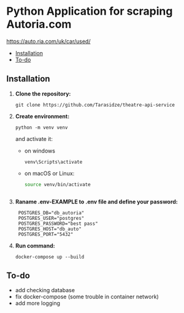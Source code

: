# Python Application for scraping Autoria.com
https://auto.ria.com/uk/car/used/

- [Installation](#Installation)
- [To-do](#To-do)


## Installation

1. **Clone the repository:**

   ```
   git clone https://github.com/Tarasidze/theatre-api-service
   ```
2. **Create environment:**
   ```
   python -m venv venv
   ```
      and activate it:
   - on windows
        ```shell
        venv\Scripts\activate 
        ```
   - on macOS or Linux:
        ```bash
        source venv/bin/activate 
        ```
   ```
3. **Raname  .env-EXAMPLE to .env file and define your password:**
   ```
    POSTGRES_DB="db_autoria"
    POSTGRES_USER="postgres"
    POSTGRES_PASSWORD="best pass"
    POSTGRES_HOST="db_auto"
    POSTGRES_PORT="5432"
   ```
4. **Run command:**
   ```
   docker-compose up --build
   ```

## To-do

- add checking database
- fix docker-compose (some trouble in container network)
- add more logging
    




